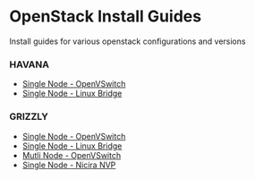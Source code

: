 OpenStack Install Guides
===============================

Install guides for various openstack configurations and versions 

### HAVANA
* [Single Node - OpenVSwitch](https://github.com/kili/OpenStack-Install-Guide/blob/master/guides/Havana_OVS_SingleNode.rst)
* [Single Node - Linux Bridge](https://github.com/kili/OpenStack-Install-Guide/blob/master/guides/Havana_LB_SingleNode.rst)

### GRIZZLY
* [Single Node - OpenVSwitch](https://github.com/kili/OpenStack-Install-Guide/blob/master/guides/Grizzly_OVS_SingleNode.rst)
* [Single Node - Linux Bridge](https://github.com/kili/OpenStack-Install-Guide/blob/master/guides/Grizzly_LB_SingleNode.rst)
* [Mutli Node - OpenVSwitch](https://github.com/kili/OpenStack-Install-Guide/blob/master/guides/Grizzly_OVS_MultiNode.rst)
* [Single Node - Nicira NVP](https://github.com/kili/OpenStack-Install-Guide/blob/master/guides/Grizzly_Nicira_SingleNode.rst)
